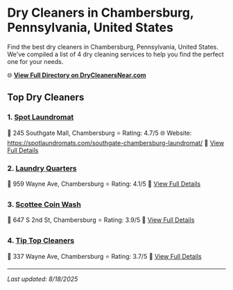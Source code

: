 # Dry Cleaners in Chambersburg, Pennsylvania, United States

Find the best dry cleaners in Chambersburg, Pennsylvania, United States. We've compiled a list of 4 dry cleaning services to help you find the perfect one for your needs.

🌐 **[View Full Directory on DryCleanersNear.com](https://drycleanersnear.com/city/US/Pennsylvania/Chambersburg)**

## Top Dry Cleaners

### 1. [Spot Laundromat](https://drycleanersnear.com/dryCleaner/6879aaacbf3f71911faac14b/spot-laundromat)
📍 245 Southgate Mall, Chambersburg
⭐ Rating: 4.7/5
🌐 Website: https://spotlaundromats.com/southgate-chambersburg-laundromat/
🔗 [View Full Details](https://drycleanersnear.com/dryCleaner/6879aaacbf3f71911faac14b/spot-laundromat)

### 2. [Laundry Quarters](https://drycleanersnear.com/dryCleaner/6879aab7bf3f71911faac27d/laundry-quarters)
📍 959 Wayne Ave, Chambersburg
⭐ Rating: 4.1/5
🔗 [View Full Details](https://drycleanersnear.com/dryCleaner/6879aab7bf3f71911faac27d/laundry-quarters)

### 3. [Scottee Coin Wash](https://drycleanersnear.com/dryCleaner/6879aab3bf3f71911faac22b/scottee-coin-wash)
📍 647 S 2nd St, Chambersburg
⭐ Rating: 3.9/5
🔗 [View Full Details](https://drycleanersnear.com/dryCleaner/6879aab3bf3f71911faac22b/scottee-coin-wash)

### 4. [Tip Top Cleaners](https://drycleanersnear.com/dryCleaner/6879aaafbf3f71911faac1aa/tip-top-cleaners)
📍 337 Wayne Ave, Chambersburg
⭐ Rating: 3.7/5
🔗 [View Full Details](https://drycleanersnear.com/dryCleaner/6879aaafbf3f71911faac1aa/tip-top-cleaners)


---

*Last updated: 8/18/2025*
